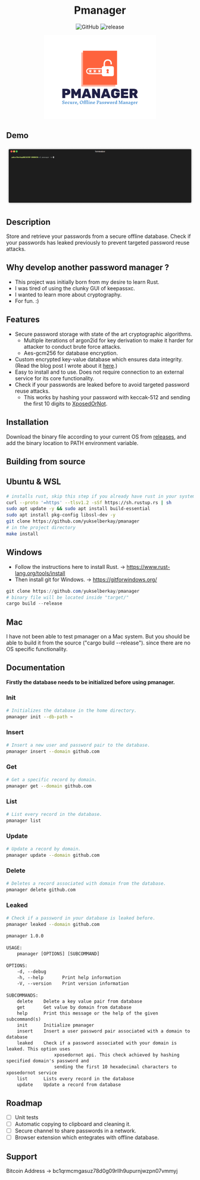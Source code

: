 <h1 align="center">
Pmanager
</h1>
<div align="center">

![GitHub](https://img.shields.io/github/license/yukselberkay/pmanager?style=for-the-badge)
![release](https://img.shields.io/badge/version-0.9.5-orange?style=for-the-badge)

<img src="images/logo.png" width="300">

</div>


## Demo
![demo](/images/demo.gif)

## Description
Store and retrieve your passwords from a secure offline database. Check if your passwords has leaked previously to prevent targeted password reuse attacks.

## Why develop another password manager ?
- This project was initially born from my desire to learn Rust.
- I was tired of using the clunky GUI of keepassxc.
- I wanted to learn more about cryptography.
- For fun. :)

## Features
- Secure password storage with state of the art cryptographic algorithms.
  -  Multiple iterations of argon2id for key derivation to make it harder for attacker to conduct brute force attacks.
  -  Aes-gcm256 for database encryption. 
- Custom encrypted key-value database which ensures data integrity.(Read the blog post I wrote about it [here](https://yukselberkay.github.io/programming/2022/09/12/post-keyval-db.html).)
- Easy to install and to use. Does not require connection to an external service for its core functionality.
- Check if your passwords are leaked before to avoid targeted password reuse attacks.
  - This works by hashing your password with keccak-512 and sending the first 10 digits to [XposedOrNot](https://xposedornot.com/api_doc).

## Installation
Download the binary file according to your current OS from [releases](https://github.com/yukselberkay/pmanager/releases), and add the binary location to PATH environment variable.


## Building from source
## Ubuntu & WSL
```bash
# installs rust, skip this step if you already have rust in your system.
curl --proto '=https' --tlsv1.2 -sSf https://sh.rustup.rs | sh
sudo apt update -y && sudo apt install build-essential
sudo apt install pkg-config libssl-dev -y
git clone https://github.com/yukselberkay/pmanager
# in the project directory
make install

```

## Windows
- Follow the instructions here to install Rust. -> https://www.rust-lang.org/tools/install
- Then install git for Windows. -> https://gitforwindows.org/
```powershell
git clone https://github.com/yukselberkay/pmanager
# binary file will be located inside "target/"
cargo build --release

```

## Mac
I have not been able to test pmanager on a Mac system. But you should be able to build it from the source ("cargo build --release"). since there are no OS specific functionality.

## Documentation
**Firstly the database needs to be initialized before using pmanager.**
### Init
```bash
# Initializes the database in the home directory.
pmanager init --db-path ~
```
### Insert
```bash
# Insert a new user and password pair to the database.
pmanager insert --domain github.com
```

### Get
```bash
# Get a specific record by domain.
pmanager get --domain github.com
```
### List
```bash
# List every record in the database.
pmanager list
```
### Update
```bash
# Update a record by domain.
pmanager update --domain github.com
```
### Delete
```bash
# Deletes a record associated with domain from the database.
pmanager delete github.com
```
### Leaked
```bash
# Check if a password in your database is leaked before.
pmanager leaked --domain github.com
```

```
pmanager 1.0.0

USAGE:
    pmanager [OPTIONS] [SUBCOMMAND]

OPTIONS:
    -d, --debug      
    -h, --help       Print help information
    -V, --version    Print version information

SUBCOMMANDS:
    delete    Delete a key value pair from database
    get       Get value by domain from database
    help      Print this message or the help of the given subcommand(s)
    init      Initialize pmanager
    insert    Insert a user password pair associated with a domain to database
    leaked    Check if a password associated with your domain is leaked. This option uses
                  xposedornot api. This check achieved by hashing specified domain's password and
                  sending the first 10 hexadecimal characters to xposedornot service
    list      Lists every record in the database
    update    Update a record from database
```

## Roadmap
- [ ] Unit tests
- [ ] Automatic copying to clipboard and cleaning it.
- [ ] Secure channel to share passwords in a network.
- [ ] Browser extension which entegrates with offline database.

## Support
Bitcoin Address -> bc1qrmcmgasuz78d0g09rllh9upurnjwzpn07vmmyj
